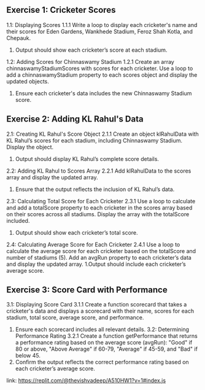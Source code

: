 ## Exercise 1: Cricketer Scores
1.1: Displaying Scores
1.1.1 Write a loop to display each cricketer's name and their scores for Eden Gardens, Wankhede Stadium, Feroz Shah Kotla, and Chepauk.
1. Output should show each cricketer’s score at each stadium.

1.2: Adding Scores for Chinnaswamy Stadium
1.2.1 Create an array chinnaswamyStadiumScores with scores for each cricketer. Use a loop to add a chinnaswamyStadium property to each scores object and display the updated objects.
1. Ensure each cricketer's data includes the new Chinnaswamy Stadium score.

## Exercise 2: Adding KL Rahul's Data
2.1: Creating KL Rahul's Score Object
2.1.1 Create an object klRahulData with KL Rahul’s scores for each stadium, including Chinnaswamy Stadium. Display the object.
1. Output should display KL Rahul’s complete score details.

2.2: Adding KL Rahul to Scores Array
2.2.1 Add klRahulData to the scores array and display the updated array.
1. Ensure that the output reflects the inclusion of KL Rahul’s data.

2.3: Calculating Total Score for Each Cricketer
2.3.1 Use a loop to calculate and add a totalScore property to each cricketer in the scores array based on their scores across all stadiums. Display the array with the totalScore included.
1. Output should show each cricketer’s total score.

2.4: Calculating Average Score for Each Cricketer
2.4.1 Use a loop to calculate the average score for each cricketer based on the totalScore and number of stadiums (5). Add an avgRun property to each cricketer’s data and display the updated array.
1.Output should include each cricketer’s average score.

## Exercise 3: Score Card with Performance
3.1: Displaying Score Card
3.1.1 Create a function scorecard that takes a cricketer's data and displays a scorecard with their name, scores for each stadium, total score, average score, and performance.
1. Ensure each scorecard includes all relevant details.
3.2: Determining Performance Rating
3.2.1 Create a function getPerformance that returns a performance rating based on the average score (avgRun):
"Good" if 80 or above, "Above Average" if 60-79, "Average" if 45-59, and "Bad" if below 45.
1. Confirm the output reflects the correct performance rating based on each cricketer’s average score.

link: https://replit.com/@thevishvadeep/A510HW1?v=1#index.js
